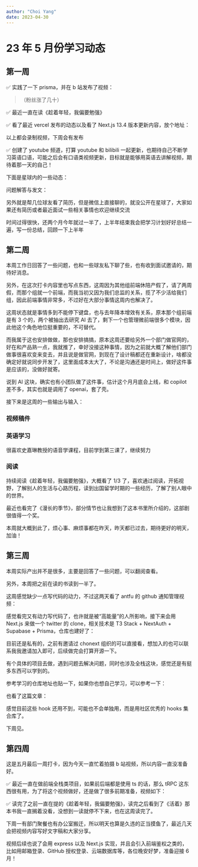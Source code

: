 ```yaml
---
author: "Choi Yang"
date: 2023-04-30
---
```


# 23 年 5 月份学习动态

## 第一周

✅ 实践了一下 prisma，并在 b 站发布了视频：

<CustomLink title='【编程】Prisma 教程 | 快速入门 | 下一代 Node.js 和 TypeScript ORM' href='https://www.bilibili.com/video/BV1yo4y1x7e7/'/>

> （粉丝涨了几十）

✅ 最近一直在读《趁着年轻，我偏要勉强》

✅ 看了最近 vercel 发布的动态以及看了 Next.js 13.4 版本更新内容，放个地址：

<CustomLink title='Introducing Vercel Storage' href='https://vercel.com/blog/vercel-storage'/>

<CustomLink title='Next.js 13.4' href='https://nextjs.org/blog/next-13-4'/>

以上都会录制视频，下周会有发布

✅ 创建了 youtube 频道，打算 youtube 和 bilibili 一起更新，也期待自己不断学习英语口语，可能之后会有口语类视频更新，目标就是能够用英语去讲解视频，期待着那一天的自己！

<CustomLink title='我的 YouTube 账号' href='https://www.youtube.com/@chocolate1999'/>

下面是星球内的一些动态：

问题解答与发文：

<CustomLink title='next.js 框架问题咨询' href='https://t.zsxq.com/0dLRjBSIz'/>

<CustomLink title='办 visa 卡之后的体验' href='https://t.zsxq.com/0d3yy2G1U'/>

<CustomLink title='大三阶段我对于大学的思考与转变' href='https://t.zsxq.com/0db45ZlGm'/>

<CustomLink title='简历指导与面试咨询与计划安排' href='https://t.zsxq.com/0dUdFSTkN'/>

另外就是帮几位球友看了简历，但是微信上直接聊的，就没公开在星球了，大家如果还有简历或者最近面试一些相关事情也欢迎继续交流

时间过得很快，还两个月今年就过一半了，上半年结束我会把学习计划好好总结一遍，写一份总结，回顾一下上半年

## 第二周

本周工作日回答了一些问题，也和一些球友私下聊了些，也有收到面试邀请的，期待好消息。

另外，在这次打卡内容里也写点东西，这周因为其他组前端休陪产假了，请了两周假，而那个组就一个前端，而我当初又因为我们总监的关系，揽了不少活给我们组，因此前端事情非常多，不过好在大部分事情这周内也解决了。

这周状态就是事情多到不能停下键盘，也与去年降本增效有关系，原本那个组前端是有 3 个的，两个被抽出去研究 AI 去了，剩下一个也管理微前端很多个模块，因此他这个角色地位挺重要的，不可替代。

而我属于这也安排做做，那也安排搞搞，原本这周还要给另外一个部门做官网的，好在和产品熟一点，我就推了，幸好没接这种事情，因为之前就大概了解他们部门做事很喜欢变来变去，并且说是做官网，到现在了设计稿都还在重新设计，啥都没确定好就说同步开发了，这里面成本太大了，不论是沟通还是时间上，做好这件事是应该的，没做好就寄。

说到 AI 这块，确实也有小团队做了这件事，估计这个月月底会上线，和 copilot 差不多，其实也就是调用了 openai，套了壳。

接下来是这周的一些输出与输入：

### 视频稿件

<CustomLink title='【编程】一起看看 Vercel 新发布动态，他们五一期间发布了啥？| 前端开发体验 DX' href='https://www.bilibili.com/video/BV1Uh411V7jC/' desc='Vercel 新发布动态'/>

<CustomLink title='【编程】24 分钟，带你了解 Next.js 13.4 | App Router | Turbopack | Server Actions' href='https://www.bilibili.com/video/BV1Ca4y1g7mM/' desc='解读 Next.js 13.4 | App Router | Turbopack | Server Actions'/>

### 英语学习

<CustomLink title='從零開始自學也能學會英文或是 ￼ 日文的五個步驟/ Comprehensible Input/我推薦的英文 YouTube 頻道在說明區' href='https://www.youtube.com/watch?v=59QlHqVOCKw&t=603s'/>

<CustomLink title='watch this if you feel like a failure' href='https://www.youtube.com/watch?v=5T3GY8PSiSI'/>

<CustomLink title='【双语字幕】台湾大学史嘉琳教授英语语音学（含发音练习）一，第三集：声道和调音器官' href='https://www.youtube.com/watch?v=Q2BlOUKMfq8&t=2425s'/>

很喜欢史嘉琳教授的语音学课程，目前学到第三课了，继续努力

### 阅读

持续阅读《趁着年轻，我偏要勉强》，大概看了 1/3 了，喜欢通过阅读，开拓视野，了解别人的生活与心路历程，读到出国留学时期的一些经历，了解了别人眼中的世界。

最近也看完了《漫长的季节》，部分情节也让我想到了这本书里所介绍的，这部剧很值得一个奖。

本周就大概到此了，烦心事、麻烦事都在昨天，昨天都已过去，期待更好的明天，加油！

## 第三周

本周实际产出并不是很多，主要是回答了一些问题，可以翻阅查看。

另外，本周把之前在读的书读到一半了。

这周感觉缺少一点写代码的动力，不过这两天看了 antfu 的 github 通知管理视频：

<CustomLink title='How I manage GitHub Notifications - Anthony Fu' href='https://www.youtube.com/watch?v=gu-0b6KCf80'/>

感觉看完又有动力写代码了，也许就是被“高能量”的人所影响，接下来会用 Next.js 来做一个 twitter 的 clone，相关技术是 T3 Stack + NextAuth + Supabase + Prisma，仓库也建好了：

<CustomLink title='Twitter clone built with T3 Stack + NextAuth + Supabase + Prisma（todo）' href='https://github.com/chonext/twitter-clone'/>

目前还是私有的，之前有邀请过 chonext 组织的可以直接看，想加入的也可以联系我我邀请加入即可，后续做完会打算开源一下。

有个具体的项目去做，遇到问题去解决问题，同时也涉及全栈这块，感觉还是有挺多东西可以学到的。

参考学习的仓库地址也贴一下，如果你也想自己学习，可以参考一下：

<CustomLink title='Build and Deploy: TWITTER clone with React, Tailwind, Next, Prisma, Mongo, NextAuth & Vercel (2023)' href='https://github.com/AntonioErdeljac/twitter-clone'/>

<CustomLink title='Twitter clone built with T3 Stack + NextAuth + Supabase + Prisma' href='https://github.com/AlandSleman/t3-twitter-clone'/>

也看了这篇文章：

<CustomLink title='5 New Hooks in React 18' href='https://betterprogramming.pub/5-new-hooks-in-react-18-300aa713cefe'/>

感觉目前这些 hook 还用不到，可能也不会单独用，而是用社区优秀的 hooks 集合库了。

下周见。

## 第四周

这是五月最后一周打卡，因为今天一直忙着拍摄 b 站视频，所以内容一直没准备好。

✅ 最近一直在做前端全栈类项目，如果前后端都是使用 ts 的话，那么 tRPC 这东西很有用，为了将这个视频做好，还是做了很多前期准备，视频如下：

<CustomLink title='【编程】tRPC 是什么？与 REST 和 GraphQL 有啥关系 | 你可能不再需要传统的 API！' href='https://www.bilibili.com/video/BV17z4y1z7xa/'/>

✅ 读完了之前一直在提的《趁着年轻，我偏要勉强》，读完之后看到了《活着》那本书我一直搁着没看，没想到一读就停不下来，也在这周读完了。

下周一有部门聚餐也有办公室搬迁，所以明天也算是久违的正当摸鱼了，最近几天会把视频内容写好文字稿和大家分享。

视频后续也说了会用 express 以及 Next.js 实现，并且会引入前端鉴权之类的，比如用邮箱登录、GitHub 授权登录、云端数据库等，各位晚安好梦，准备迎接 6 月！
